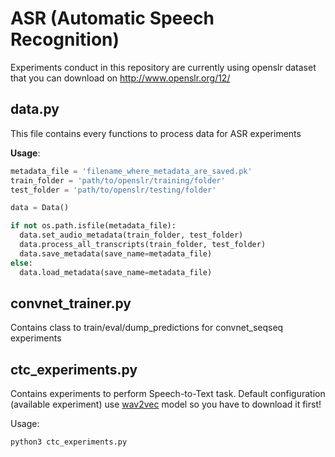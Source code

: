 # ASR (Automatic Speech Recognition)

Experiments conduct in this repository are currently using openslr dataset that you can download on http://www.openslr.org/12/

## data.py

This file contains every functions to process data for ASR experiments

**Usage**:

```python
metadata_file = 'filename_where_metadata_are_saved.pk'
train_folder = 'path/to/openslr/training/folder'
test_folder = 'path/to/openslr/testing/folder'

data = Data()

if not os.path.isfile(metadata_file):
  data.set_audio_metadata(train_folder, test_folder)
  data.process_all_transcripts(train_folder, test_folder)
  data.save_metadata(save_name=metadata_file)
else:
  data.load_metadata(save_name=metadata_file)
```

## convnet_trainer.py

Contains class to train/eval/dump_predictions for convnet_seqseq experiments

## ctc_experiments.py

Contains experiments to perform Speech-to-Text task.
Default configuration (available experiment) use [wav2vec](https://arxiv.org/abs/1904.05862) model so you have to download it first!

Usage:
```python
python3 ctc_experiments.py
```
